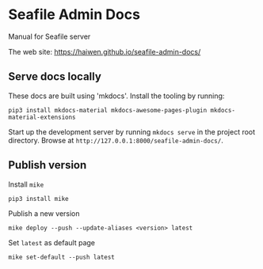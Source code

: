 # Seafile Admin Docs

Manual for Seafile server

The web site: https://haiwen.github.io/seafile-admin-docs/

## Serve docs locally

These docs are built using 'mkdocs'.  Install the tooling by running:

```
pip3 install mkdocs-material mkdocs-awesome-pages-plugin mkdocs-material-extensions
```

Start up the development server by running `mkdocs serve` in the project root directory.  Browse at `http://127.0.0.1:8000/seafile-admin-docs/`.

## Publish version

Install `mike`

```shell
pip3 install mike
```

Publish a new version

```shell
mike deploy --push --update-aliases <version> latest
```

Set `latest` as default page

```shell
mike set-default --push latest
```
